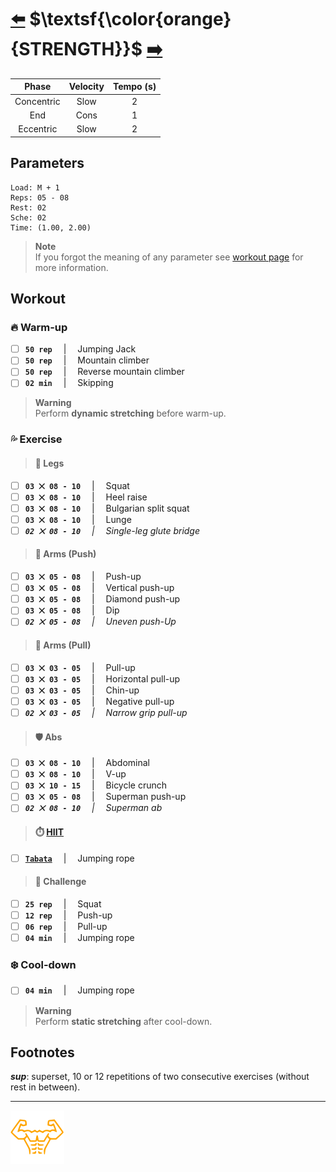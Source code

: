 # [:arrow_left:][prev] $\textsf{\color{orange}{STRENGTH}}$ [:arrow_right:][next]

|Phase     |Velocity|Tempo (s)|
|:--------:|:------:|:-------:|
|Concentric|Slow    |2        |
|End       |Cons    |1        |
|Eccentric |Slow    |2        |

## Parameters

```plaintext
Load: M + 1
Reps: 05 - 08
Rest: 02
Sche: 02
Time: (1.00, 2.00)
```

> **Note**  
> If you forgot the meaning of any parameter see [workout page][home] for more information\.

## Workout

### :fire: Warm-up

+ [ ] **`50 rep`** &emsp;|&emsp; Jumping Jack
+ [ ] **`50 rep`** &emsp;|&emsp; Mountain climber
+ [ ] **`50 rep`** &emsp;|&emsp; Reverse mountain climber
+ [ ] **`02 min`** &emsp;|&emsp; Skipping

> **Warning**  
> Perform **dynamic stretching** before warm-up\.

### :sweat_drops: Exercise

> #### :leg: Legs

+ [ ] **`03 ⨉ 08 - 10`** &emsp;|&emsp; Squat
+ [ ] **`03 ⨉ 08 - 10`** &emsp;|&emsp; Heel raise
+ [ ] **`03 ⨉ 08 - 10`** &emsp;|&emsp; Bulgarian split squat
+ [ ] **`03 ⨉ 08 - 10`** &emsp;|&emsp; Lunge
+ [ ] _**`02 ⨉ 08 - 10`** &emsp;|&emsp; Single-leg glute bridge_

> #### :muscle: Arms (Push)

+ [ ] **`03 ⨉ 05 - 08`** &emsp;|&emsp; Push-up
+ [ ] **`03 ⨉ 05 - 08`** &emsp;|&emsp; Vertical push-up
+ [ ] **`03 ⨉ 05 - 08`** &emsp;|&emsp; Diamond push-up
+ [ ] **`03 ⨉ 05 - 08`** &emsp;|&emsp; Dip
+ [ ] _**`02 ⨉ 05 - 08`** &emsp;|&emsp; Uneven push-Up_

> #### :muscle: Arms (Pull)

+ [ ] **`03 ⨉ 03 - 05`** &emsp;|&emsp; Pull-up
+ [ ] **`03 ⨉ 03 - 05`** &emsp;|&emsp; Horizontal pull-up
+ [ ] **`03 ⨉ 03 - 05`** &emsp;|&emsp; Chin-up
+ [ ] **`03 ⨉ 03 - 05`** &emsp;|&emsp; Negative pull-up
+ [ ] _**`02 ⨉ 03 - 05`** &emsp;|&emsp; Narrow grip pull-up_

> #### :shield: Abs

+ [ ] **`03 ⨉ 08 - 10`** &emsp;|&emsp; Abdominal
+ [ ] **`03 ⨉ 08 - 10`** &emsp;|&emsp; V-up
+ [ ] **`03 ⨉ 10 - 15`** &emsp;|&emsp; Bicycle crunch
+ [ ] **`03 ⨉ 05 - 08`** &emsp;|&emsp; Superman push-up
+ [ ] _**`02 ⨉ 08 - 10`** &emsp;|&emsp; Superman ab_

> #### :stopwatch: [HIIT][defi]

+ [ ] [**`Tabata`**][defi] &emsp;|&emsp; Jumping rope

> #### :triangular_flag_on_post: Challenge

+ [ ] **`25 rep`** &emsp;|&emsp; Squat
+ [ ] **`12 rep`** &emsp;|&emsp; Push-up
+ [ ] **`06 rep`** &emsp;|&emsp; Pull-up
+ [ ] **`04 min`** &emsp;|&emsp; Jumping rope

### :snowflake: Cool-down

+ [ ] **`04 min`** &emsp;|&emsp; Jumping rope

> **Warning**  
> Perform **static stretching** after cool-down\.

## Footnotes

_**sup**_: superset, 10 or 12 repetitions of two consecutive exercises (without rest in between)\.

---

[![Man's abdominals](../../src/six_pack_little.svg "six-pack")][home]

[defi]: ../definitions.md
[home]: ../training.md
[next]: ../trainings/power.md
[prev]: ../trainings/endurance.md
